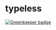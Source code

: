 # typeless

[![Greenkeeper badge](https://badges.greenkeeper.io/effectivex/typeless.svg)](https://greenkeeper.io/)
